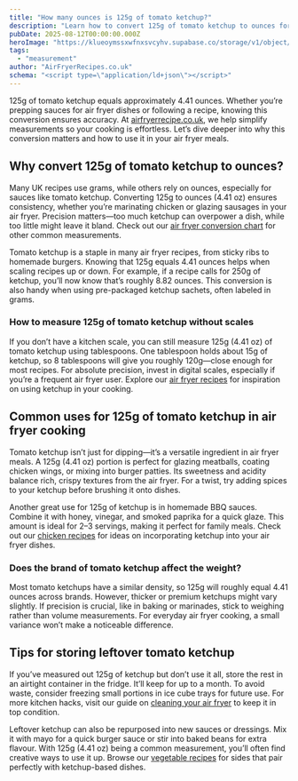 ```yaml
---
title: "How many ounces is 125g of tomato ketchup?"
description: "Learn how to convert 125g of tomato ketchup to ounces for precise air fryer recipes. Get accurate measurements in seconds!"
pubDate: 2025-08-12T00:00:00.000Z
heroImage: "https://klueoymssxwfnxsvcyhv.supabase.co/storage/v1/object/public/md/125g-tomato-ketchup-to-ounces-a9066502.webp"
tags:
  - "measurement"
author: "AirFryerRecipes.co.uk"
schema: "<script type=\"application/ld+json\"></script>"
---
```


<p>125g of tomato ketchup equals approximately 4.41 ounces. Whether you’re prepping sauces for air fryer dishes or following a recipe, knowing this conversion ensures accuracy. At <a href=https://www.airfryerrecipe.co.uk>airfryerrecipe.co.uk</a>, we help simplify measurements so your cooking is effortless. Let’s dive deeper into why this conversion matters and how to use it in your air fryer meals.</p>  

<h2>Why convert 125g of tomato ketchup to ounces?</h2>  
<p>Many UK recipes use grams, while others rely on ounces, especially for sauces like tomato ketchup. Converting 125g to ounces (4.41 oz) ensures consistency, whether you’re marinating chicken or glazing sausages in your air fryer. Precision matters—too much ketchup can overpower a dish, while too little might leave it bland. Check out our <a href=https://www.airfryerrecipe.co.uk/air-fryer-conversion-chart>air fryer conversion chart</a> for other common measurements.</p>  

<p>Tomato ketchup is a staple in many air fryer recipes, from sticky ribs to homemade burgers. Knowing that 125g equals 4.41 ounces helps when scaling recipes up or down. For example, if a recipe calls for 250g of ketchup, you’ll now know that’s roughly 8.82 ounces. This conversion is also handy when using pre-packaged ketchup sachets, often labeled in grams.</p>  

<h3>How to measure 125g of tomato ketchup without scales</h3>  
<p>If you don’t have a kitchen scale, you can still measure 125g (4.41 oz) of tomato ketchup using tablespoons. One tablespoon holds about 15g of ketchup, so 8 tablespoons will give you roughly 120g—close enough for most recipes. For absolute precision, invest in digital scales, especially if you’re a frequent air fryer user. Explore our <a href=https://www.airfryerrecipe.co.uk/recipes>air fryer recipes</a> for inspiration on using ketchup in your cooking.</p>  

<h2>Common uses for 125g of tomato ketchup in air fryer cooking</h2>  
<p>Tomato ketchup isn’t just for dipping—it’s a versatile ingredient in air fryer meals. A 125g (4.41 oz) portion is perfect for glazing meatballs, coating chicken wings, or mixing into burger patties. Its sweetness and acidity balance rich, crispy textures from the air fryer. For a twist, try adding spices to your ketchup before brushing it onto dishes.</p>  

<p>Another great use for 125g of ketchup is in homemade BBQ sauces. Combine it with honey, vinegar, and smoked paprika for a quick glaze. This amount is ideal for 2–3 servings, making it perfect for family meals. Check out our <a href=https://www.airfryerrecipe.co.uk/recipe-category/chicken>chicken recipes</a> for ideas on incorporating ketchup into your air fryer dishes.</p>  

<h3>Does the brand of tomato ketchup affect the weight?</h3>  
<p>Most tomato ketchups have a similar density, so 125g will roughly equal 4.41 ounces across brands. However, thicker or premium ketchups might vary slightly. If precision is crucial, like in baking or marinades, stick to weighing rather than volume measurements. For everyday air fryer cooking, a small variance won’t make a noticeable difference.</p>  

<h2>Tips for storing leftover tomato ketchup</h2>  
<p>If you’ve measured out 125g of ketchup but don’t use it all, store the rest in an airtight container in the fridge. It’ll keep for up to a month. To avoid waste, consider freezing small portions in ice cube trays for future use. For more kitchen hacks, visit our guide on <a href=https://www.airfryerrecipe.co.uk/air-fryer-cleaner>cleaning your air fryer</a> to keep it in top condition.</p>  

<p>Leftover ketchup can also be repurposed into new sauces or dressings. Mix it with mayo for a quick burger sauce or stir into baked beans for extra flavour. With 125g (4.41 oz) being a common measurement, you’ll often find creative ways to use it up. Browse our <a href=https://www.airfryerrecipe.co.uk/recipe-category/vegetables>vegetable recipes</a> for sides that pair perfectly with ketchup-based dishes.</p>